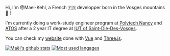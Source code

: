 Hi, I'm @Mael-Kehl, a French :fr: developper born in the Vosges mountains :evergreen_tree: !

I'm currently doing a work-study engineer program at [Polytech Nancy](https://polytech-nancy.univ-lorraine.fr/) and [ATOS](https://atos.net/fr/) after a 2 year IT degree at [IUT of Saint-Dié-Des-Vosges](https://iutsd.univ-lorraine.fr/).

You can check my [website](https://maelkehl.fr) done with [Vue](https://fr.vuejs.org/) and [Three.js](https://threejs.org/).

[![Maël's github stats](https://github-readme-stats.vercel.app/api?username=Mael-Kehl&show_icons=true&theme=dracula)](https://github.com/Mael-Kehl)
[![Most used langages](https://github-readme-stats.vercel.app/api/top-langs/?username=Mael-Kehl&show_icons=true&theme=dracula&layout=compact)](https://github.com/Mael-Kehl)
